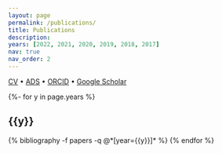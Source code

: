 ```yaml
---
layout: page
permalink: /publications/
title: Publications
description: 
years: [2022, 2021, 2020, 2019, 2018, 2017]
nav: true
nav_order: 2
---
```

<!-- _pages/publications.md -->
<div class="publications">

<a href='https://rclevy.github.io/assets/pdf/CV_RLevy_website.pdf'>CV</a> &bull;  <a href='https://ui.adsabs.harvard.edu/public-libraries/y09ZmJBWTfCs0q5KMVKSwQ'>ADS</a> &bull;  <a href='https://orcid.org/0000-0003-2508-2586'>ORCID</a>  &bull; <a href='https://scholar.google.com/citations?user=qXx_t7UAAAAJ&hl=en'>Google Scholar</a>

{%- for y in page.years %}
  <h2 class="year">{{y}}</h2>
  {% bibliography -f papers -q @*[year={{y}}]* %}
{% endfor %}

</div>
